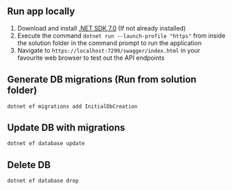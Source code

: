 ﻿## Run app locally
1. Download and install [.NET SDK 7.0](https://dotnet.microsoft.com/download) (If not already installed)
2. Execute the command `dotnet run --launch-profile "https"` from inside the solution folder in the command prompt to run the application 
3. Navigate to `https://localhost:7299/swagger/index.html` in your favourite web browser to test out the API endpoints

## Generate DB migrations (Run from solution folder)
~~~
dotnet ef migrations add InitialDbCreation
~~~

## Update DB with migrations
~~~
dotnet ef database update
~~~

## Delete DB
~~~
dotnet ef database drop
~~~